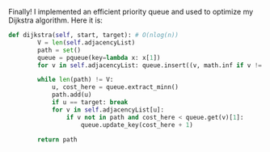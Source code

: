 Finally! I implemented an efficient priority queue and used to optimize my Dijkstra algorithm. Here it is:

```python
def dijkstra(self, start, target): # O(nlog(n))
        V = len(self.adjacencyList)
        path = set()
        queue = pqueue(key=lambda x: x[1])
        for v in self.adjacencyList: queue.insert((v, math.inf if v != start else 0))

        while len(path) != V:
            u, cost_here = queue.extract_minn()
            path.add(u)
            if u == target: break
            for v in self.adjacencyList[u]:
                if v not in path and cost_here < queue.get(v)[1]:
                    queue.update_key(cost_here + 1)

        return path
```